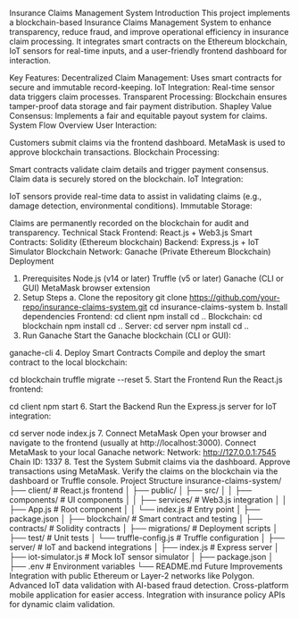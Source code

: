 Insurance Claims Management System
Introduction
This project implements a blockchain-based Insurance Claims Management System to enhance transparency, reduce fraud, and improve operational efficiency in insurance claim processing. It integrates smart contracts on the Ethereum blockchain, IoT sensors for real-time inputs, and a user-friendly frontend dashboard for interaction.

Key Features:
Decentralized Claim Management: Uses smart contracts for secure and immutable record-keeping.
IoT Integration: Real-time sensor data triggers claim processes.
Transparent Processing: Blockchain ensures tamper-proof data storage and fair payment distribution.
Shapley Value Consensus: Implements a fair and equitable payout system for claims.
System Flow
Overview
User Interaction:

Customers submit claims via the frontend dashboard.
MetaMask is used to approve blockchain transactions.
Blockchain Processing:

Smart contracts validate claim details and trigger payment consensus.
Claim data is securely stored on the blockchain.
IoT Integration:

IoT sensors provide real-time data to assist in validating claims (e.g., damage detection, environmental conditions).
Immutable Storage:

Claims are permanently recorded on the blockchain for audit and transparency.
Technical Stack
Frontend: React.js + Web3.js
Smart Contracts: Solidity (Ethereum blockchain)
Backend: Express.js + IoT Simulator
Blockchain Network: Ganache (Private Ethereum Blockchain)
Deployment
1. Prerequisites
Node.js (v14 or later)
Truffle (v5 or later)
Ganache (CLI or GUI)
MetaMask browser extension
2. Setup Steps
a. Clone the repository
git clone https://github.com/your-repo/insurance-claims-system.git
cd insurance-claims-system
b. Install dependencies
Frontend:
cd client
npm install
cd ..
Blockchain:
cd blockchain
npm install
cd ..
Server:
cd server
npm install
cd ..
3. Run Ganache
Start the Ganache blockchain (CLI or GUI):

ganache-cli
4. Deploy Smart Contracts
Compile and deploy the smart contract to the local blockchain:

cd blockchain
truffle migrate --reset
5. Start the Frontend
Run the React.js frontend:

cd client
npm start
6. Start the Backend
Run the Express.js server for IoT integration:

cd server
node index.js
7. Connect MetaMask
Open your browser and navigate to the frontend (usually at http://localhost:3000).
Connect MetaMask to your local Ganache network:
Network: http://127.0.0.1:7545
Chain ID: 1337
8. Test the System
Submit claims via the dashboard.
Approve transactions using MetaMask.
Verify the claims on the blockchain via the dashboard or Truffle console.
Project Structure
insurance-claims-system/
├── client/                     # React.js frontend
│   ├── public/
│   ├── src/
│   │   ├── components/         # UI components
│   │   ├── services/           # Web3.js integration
│   │   ├── App.js              # Root component
│   │   └── index.js            # Entry point
│   ├── package.json
│
├── blockchain/                 # Smart contract and testing
│   ├── contracts/              # Solidity contracts
│   ├── migrations/             # Deployment scripts
│   ├── test/                   # Unit tests
│   └── truffle-config.js       # Truffle configuration
│
├── server/                     # IoT and backend integrations
│   ├── index.js                # Express server
│   ├── iot-simulator.js        # Mock IoT sensor simulator
│   ├── package.json
│
├── .env                        # Environment variables
└── README.md
Future Improvements
Integration with public Ethereum or Layer-2 networks like Polygon.
Advanced IoT data validation with AI-based fraud detection.
Cross-platform mobile application for easier access.
Integration with insurance policy APIs for dynamic claim validation.
